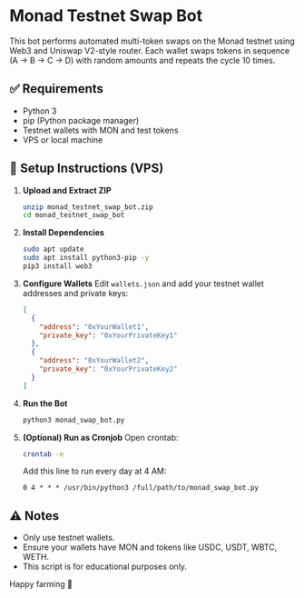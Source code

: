 # Monad Testnet Swap Bot

This bot performs automated multi-token swaps on the Monad testnet using Web3 and Uniswap V2-style router. Each wallet swaps tokens in sequence (A → B → C → D) with random amounts and repeats the cycle 10 times.

## ✅ Requirements

- Python 3
- pip (Python package manager)
- Testnet wallets with MON and test tokens
- VPS or local machine

## 🔧 Setup Instructions (VPS)

1. **Upload and Extract ZIP**
   ```bash
   unzip monad_testnet_swap_bot.zip
   cd monad_testnet_swap_bot
   ```

2. **Install Dependencies**
   ```bash
   sudo apt update
   sudo apt install python3-pip -y
   pip3 install web3
   ```

3. **Configure Wallets**
   Edit `wallets.json` and add your testnet wallet addresses and private keys:

   ```json
   [
     {
       "address": "0xYourWallet1",
       "private_key": "0xYourPrivateKey1"
     },
     {
       "address": "0xYourWallet2",
       "private_key": "0xYourPrivateKey2"
     }
   ]
   ```

4. **Run the Bot**
   ```bash
   python3 monad_swap_bot.py
   ```

5. **(Optional) Run as Cronjob**
   Open crontab:
   ```bash
   crontab -e
   ```

   Add this line to run every day at 4 AM:
   ```
   0 4 * * * /usr/bin/python3 /full/path/to/monad_swap_bot.py
   ```

## ⚠️ Notes

- Only use testnet wallets.
- Ensure your wallets have MON and tokens like USDC, USDT, WBTC, WETH.
- This script is for educational purposes only.

Happy farming 🚀
